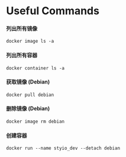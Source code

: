 # Useful Commands

#### 列出所有镜像

```
docker image ls -a
```

#### 列出所有容器

```
docker container ls -a
```

#### 获取镜像 (Debian)

```
docker pull debian
```

#### 删除镜像 (Debian)

```
docker image rm debian
```

#### 创建容器

```
docker run --name styio_dev --detach debian
```
